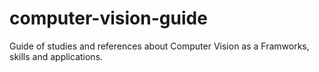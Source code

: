 # computer-vision-guide
Guide of studies and references about Computer Vision as a Framworks, skills and applications. 

